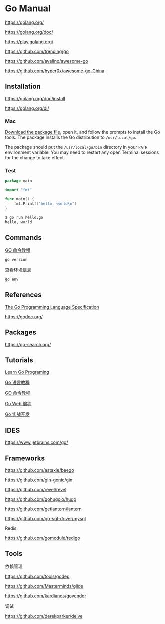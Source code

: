 # Go Manual

<https://golang.org/>

<https://golang.org/doc/>

<https://play.golang.org/>

<https://github.com/trending/go>

<https://github.com/avelino/awesome-go>

<https://github.com/hyper0x/awesome-go-China>

## Installation

<https://golang.org/doc/install>

<https://golang.org/dl/>

### Mac

[Download the package file](https://golang.org/dl/), open it, and follow the prompts to install the Go tools. The package installs the Go distribution to `/usr/local/go`.

The package should put the `/usr/local/go/bin` directory in your `PATH` environment variable. You may need to restart any open Terminal sessions for the change to take effect.

### Test

```go
package main

import "fmt"

func main() {
    fmt.Printf("hello, world\n")
}
```

```bash
$ go run hello.go
hello, world
```

## Commands

[GO 命令教程](https://github.com/hyper0x/go_command_tutorial)

```bash
go version
```

查看环境信息

```bash
go env
```

## References

[The Go Programming Language Specification](https://golang.org/ref/spec)

<https://godoc.org/>

## Packages

<https://go-search.org/>

## Tutorials

[Learn Go Programing](https://www.tutorialspoint.com/go/index.htm)

[Go 语言教程](http://www.runoob.com/go/go-tutorial.html)

[GO 命令教程](https://github.com/hyper0x/go_command_tutorial)

[Go Web 编程](https://github.com/astaxie/build-web-application-with-golang)

[Go 实战开发](https://github.com/astaxie/go-best-practice)

## IDES

<https://www.jetbrains.com/go/>

## Frameworks

<https://github.com/astaxie/beego>

<https://github.com/gin-gonic/gin>

<https://github.com/revel/revel>

<https://github.com/gohugoio/hugo>

<https://github.com/getlantern/lantern>

<https://github.com/go-sql-driver/mysql>

Redis

<https://github.com/gomodule/redigo>

## Tools

依赖管理

<https://github.com/tools/godep>

<https://github.com/Masterminds/glide>

<https://github.com/kardianos/govendor>

调试

<https://github.com/derekparker/delve>